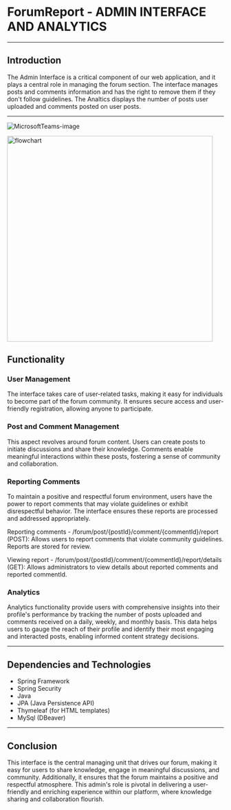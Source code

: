 # ForumReport - ADMIN INTERFACE AND ANALYTICS

---

## Introduction

The Admin Interface is a critical component of our web application, and it plays a central role in managing the forum section. The interface manages posts and comments information and has the right to remove them if they don't follow guidelines. The Analtics displays the number of posts user uploaded and comments posted on user posts.

---
![MicrosoftTeams-image](https://github.com/SowmyaBetina/ForumReport/assets/141002741/99e77399-341f-4006-a565-e367f405c6d7)

<img width="478" alt="flowchart" src="https://github.com/SowmyaBetina/ForumReport/assets/141002741/2db5d277-47dc-4cc0-add0-684bfda0ab40">



## Functionality

### User Management

The interface takes care of user-related tasks, making it easy for individuals to become part of the forum community. It ensures secure access and user-friendly registration, allowing anyone to participate.

### Post and Comment Management

This aspect revolves around forum content. Users can create posts to initiate discussions and share their knowledge. Comments enable meaningful interactions within these posts, fostering a sense of community and collaboration.

### Reporting Comments

To maintain a positive and respectful forum environment, users have the power to report comments that may violate guidelines or exhibit disrespectful behavior. The interface ensures these reports are processed and addressed appropriately.

Reporting comments - 
/forum/post/{postId}/comment/{commentId}/report (POST): Allows users to report comments that violate community guidelines. Reports are stored for review.

Viewing report -
/forum/post/{postId}/comment/{commentId}/report/details (GET): Allows administrators to view details about reported comments and reported commentId.

### Analytics

Analytics functionality provide users with comprehensive insights into their profile's performance by tracking the number of posts uploaded and comments received on a daily, weekly, and monthly basis. This data helps users to gauge the reach of their profile and identify their most engaging and interacted posts, enabling informed content strategy decisions.

---

## Dependencies and Technologies

- Spring Framework
- Spring Security
- Java
- JPA (Java Persistence API)
- Thymeleaf (for HTML templates)
- MySql (DBeaver)

---

## Conclusion

This interface is the central managing unit that drives our forum, making it easy for users to share knowledge, engage in meaningful discussions, and community. Additionally, it ensures that the forum maintains a positive and respectful atmosphere. This admin's role is pivotal in delivering a user-friendly and enriching experience within our platform, where knowledge sharing and collaboration flourish.
